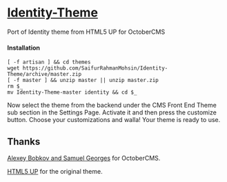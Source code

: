 # [Identity-Theme](https://github.com/SaifurRahmanMohsin/Identity-Theme) #
Port of Identity theme from HTML5 UP for OctoberCMS

#### Installation ####
```
[ -f artisan ] && cd themes
wget https://github.com/SaifurRahmanMohsin/Identity-Theme/archive/master.zip
[ -f master ] && unzip master || unzip master.zip
rm $_
mv Identity-Theme-master identity && cd $_

```
Now select the theme from the backend under the CMS Front End Theme sub section in the Settings Page. Activate it and then press the customize button. Choose your customizations and walla! Your theme is ready to use.

## Thanks ##

[Alexey Bobkov and Samuel Georges](http://octobercms.com) for OctoberCMS.

[HTML5 UP](http://html5up.net/uploads/demos/identity) for the original theme.
